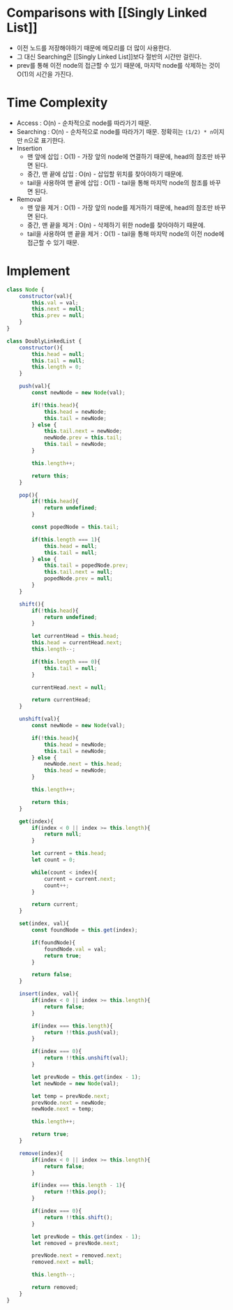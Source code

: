 

# Comparisons with [[Singly Linked List]]
- 이전 노드를 저장해야하기 때문에 메모리를 더 많이 사용한다.
- 그 대신 Searching은 [[Singly Linked List]]보다 절반의 시간만 걸린다.
- prev를 통해 이전 node의 접근할 수 있기 때문에, 마지막 node를 삭제하는 것이 O(1)의 시간을 가진다.

# Time Complexity
- Access : O(n) - 순차적으로 node를 따라가기 때문.
- Searching : O(n) - 순차적으로 node를 따라가기 때문. 정확히는 `(1/2) * n`이지만 n으로 표기한다.
- Insertion
	- 맨 앞에 삽입 : O(1) - 가장 앞의 node에 연결하기 때문에, head의 참조만 바꾸면 된다.
	- 중간, 맨 끝에 삽입 : O(n) - 삽입할 위치를 찾아야하기 때문에.
	- tail을 사용하여 맨 끝에 삽입 : O(1) - tail을 통해 마지막 node의 참조를 바꾸면 된다.
- Removal
	- 맨 앞을 제거 : O(1) - 가장 앞의 node를 제거하기 때문에, head의 참조만 바꾸면 된다.
	- 중간, 맨 끝을 제거 : O(n) - 삭제하기 위한 node를 찾아야하기 때문에.
	- tail을 사용하여 맨 끝을 제거 : O(1) - tail을 통해 마지막 node의 이전 node에 접근할 수 있기 때문.

# Implement
```js
class Node {
	constructor(val){
		this.val = val;
		this.next = null;
		this.prev = null;
	}
}

class DoublyLinkedList {
	constructor(){
		this.head = null;
		this.tail = null;
		this.length = 0;
	}

	push(val){
		const newNode = new Node(val);

		if(!this.head){
			this.head = newNode;
			this.tail = newNode;
		} else {
			this.tail.next = newNode;
			newNode.prev = this.tail;
			this.tail = newNode;
		}

		this.length++;

		return this;
	}

	pop(){
		if(!this.head){
			return undefined;
		}

		const popedNode = this.tail;

		if(this.length === 1){
			this.head = null;
			this.tail = null;
		} else {
			this.tail = popedNode.prev;
			this.tail.next = null;
			popedNode.prev = null;
		}
	}

	shift(){
		if(!this.head){
			return undefined;
		}

		let currentHead = this.head;
		this.head = currentHead.next;
		this.length--;

		if(this.length === 0){
			this.tail = null;
		}

		currentHead.next = null;

		return currentHead;
	}

	unshift(val){
		const newNode = new Node(val);

		if(!this.head){
			this.head = newNode;
			this.tail = newNode;
		} else {
			newNode.next = this.head;
			this.head = newNode;
		}

		this.length++;

		return this;
	}

	get(index){
		if(index < 0 || index >= this.length){
			return null;
		}

		let current = this.head;
		let count = 0;

		while(count < index){
			current = current.next;
			count++;
		}

		return current;
	}

	set(index, val){
		const foundNode = this.get(index);

		if(foundNode){
			foundNode.val = val;
			return true;
		}

		return false;
	}

	insert(index, val){
		if(index < 0 || index >= this.length){
			return false;
		}

		if(index === this.length){
			return !!this.push(val);
		}

		if(index === 0){
			return !!this.unshift(val);
		}

		let prevNode = this.get(index - 1);
		let newNode = new Node(val);

		let temp = prevNode.next;
		prevNode.next = newNode;
		newNode.next = temp;

		this.length++;

		return true;
	}

	remove(index){
		if(index < 0 || index >= this.length){
			return false;
		}

		if(index === this.length - 1){
			return !!this.pop();
		}

		if(index === 0){
			return !!this.shift();
		}

		let prevNode = this.get(index - 1);
		let removed = prevNode.next;

		prevNode.next = removed.next;
		removed.next = null;

		this.length--;

		return removed;
	}
}
```